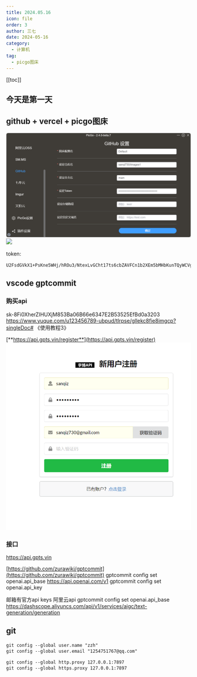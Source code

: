 ```yaml
---
title: 2024.05.16
icon: file
order: 3
author: 三七
date: 2024-05-16
category:
  - 计算机
tag:
  - picgo图床
---
```

[[toc]]

## 今天是第一天

## github + vercel + picgo图床
![](https://raw.githubusercontent.com/sanqi730/images1/main/202405161946184.png)
![](https://i.343700.xyz/202405161552359.jpg)

token:
```
U2FsdGVkX1+PsKne5WHj/hROu3/NtexLvGCht17ts6cbZAVFCn1b2XEm5bMHbKunTQyWCVgA/uYuL/WF7VHZVw==
```
## vscode gptcommit
### 购买api
sk-8Fi0XherZIHUXjM853Ba06B66e6347E2B53525EfBd0a3203
https://www.yuque.com/u123456789-ubpud/tlrpse/gllekc8fie8imgcp?singleDoc# 《使用教程3》


[**https://api.gpts.vin/register**](https://api.gpts.vin/register)
![](https://raw.githubusercontent.com/sanqi730/images1/main/202405161949655.png)

### **接口**

https://api.gpts.vin

[https://github.com/zurawiki/gptcommit](https://github.com/zurawiki/gptcommit)
gptcommit config set openai.api_base https://api.openai.com/v1
gptcommit config set openai.api_key  	

邮箱有官方api keys
阿里云api
gptcommit config set openai.api_base https://dashscope.aliyuncs.com/api/v1/services/aigc/text-generation/generation


## git
```
git config --global user.name "zzh"
git config --global user.email "1254751767@qq.com"
```
```
git config --global http.proxy 127.0.0.1:7897
git config --global https.proxy 127.0.0.1:7897
```
